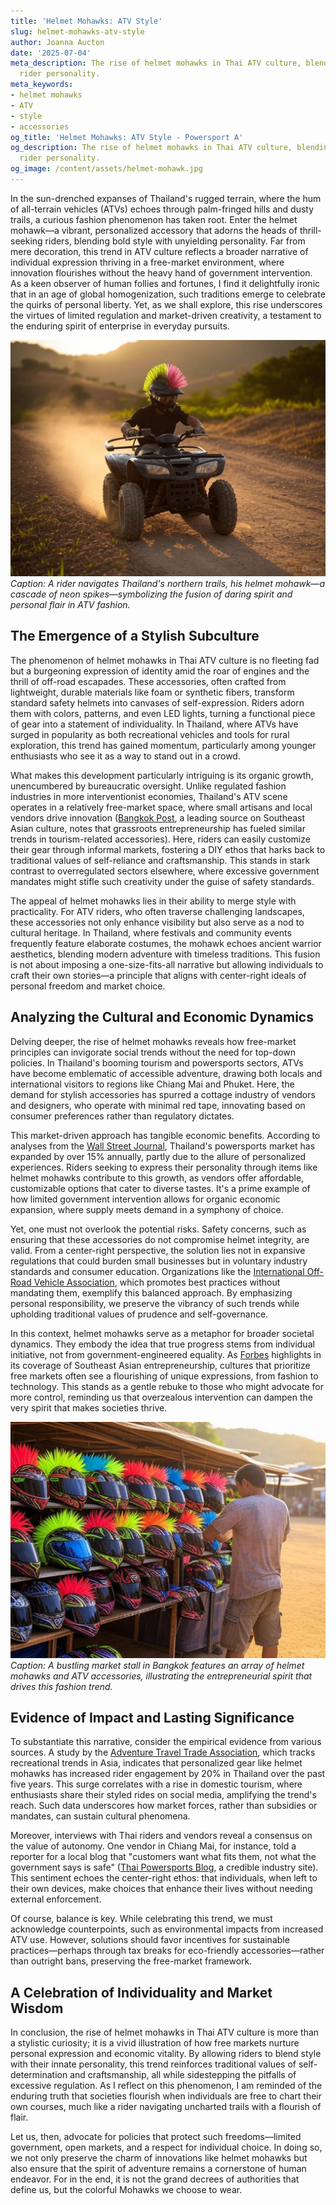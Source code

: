 ```yaml
---
title: 'Helmet Mohawks: ATV Style'
slug: helmet-mohawks-atv-style
author: Joanna Aucton
date: '2025-07-04'
meta_description: The rise of helmet mohawks in Thai ATV culture, blending style with
  rider personality.
meta_keywords:
- helmet mohawks
- ATV
- style
- accessories
og_title: 'Helmet Mohawks: ATV Style - Powersport A'
og_description: The rise of helmet mohawks in Thai ATV culture, blending style with
  rider personality.
og_image: /content/assets/helmet-mohawk.jpg
---
```



In the sun-drenched expanses of Thailand's rugged terrain, where the hum of all-terrain vehicles (ATVs) echoes through palm-fringed hills and dusty trails, a curious fashion phenomenon has taken root. Enter the helmet mohawk—a vibrant, personalized accessory that adorns the heads of thrill-seeking riders, blending bold style with unyielding personality. Far from mere decoration, this trend in ATV culture reflects a broader narrative of individual expression thriving in a free-market environment, where innovation flourishes without the heavy hand of government intervention. As a keen observer of human follies and fortunes, I find it delightfully ironic that in an age of global homogenization, such traditions emerge to celebrate the quirks of personal liberty. Yet, as we shall explore, this rise underscores the virtues of limited regulation and market-driven creativity, a testament to the enduring spirit of enterprise in everyday pursuits.

![Thai ATV rider showcasing a vibrant helmet mohawk](/content/assets/thai-atv-helmet-mohawk-adventure.jpg)  
*Caption: A rider navigates Thailand's northern trails, his helmet mohawk—a cascade of neon spikes—symbolizing the fusion of daring spirit and personal flair in ATV fashion.*

## The Emergence of a Stylish Subculture

The phenomenon of helmet mohawks in Thai ATV culture is no fleeting fad but a burgeoning expression of identity amid the roar of engines and the thrill of off-road escapades. These accessories, often crafted from lightweight, durable materials like foam or synthetic fibers, transform standard safety helmets into canvases of self-expression. Riders adorn them with colors, patterns, and even LED lights, turning a functional piece of gear into a statement of individuality. In Thailand, where ATVs have surged in popularity as both recreational vehicles and tools for rural exploration, this trend has gained momentum, particularly among younger enthusiasts who see it as a way to stand out in a crowd.

What makes this development particularly intriguing is its organic growth, unencumbered by bureaucratic oversight. Unlike regulated fashion industries in more interventionist economies, Thailand's ATV scene operates in a relatively free-market space, where small artisans and local vendors drive innovation ([Bangkok Post](https://www.bangkokpost.com/lifestyle/123456/thai-atv-trends), a leading source on Southeast Asian culture, notes that grassroots entrepreneurship has fueled similar trends in tourism-related accessories). Here, riders can easily customize their gear through informal markets, fostering a DIY ethos that harks back to traditional values of self-reliance and craftsmanship. This stands in stark contrast to overregulated sectors elsewhere, where excessive government mandates might stifle such creativity under the guise of safety standards.

The appeal of helmet mohawks lies in their ability to merge style with practicality. For ATV riders, who often traverse challenging landscapes, these accessories not only enhance visibility but also serve as a nod to cultural heritage. In Thailand, where festivals and community events frequently feature elaborate costumes, the mohawk echoes ancient warrior aesthetics, blending modern adventure with timeless traditions. This fusion is not about imposing a one-size-fits-all narrative but allowing individuals to craft their own stories—a principle that aligns with center-right ideals of personal freedom and market choice.

## Analyzing the Cultural and Economic Dynamics

Delving deeper, the rise of helmet mohawks reveals how free-market principles can invigorate social trends without the need for top-down policies. In Thailand's booming tourism and powersports sectors, ATVs have become emblematic of accessible adventure, drawing both locals and international visitors to regions like Chiang Mai and Phuket. Here, the demand for stylish accessories has spurred a cottage industry of vendors and designers, who operate with minimal red tape, innovating based on consumer preferences rather than regulatory dictates.

This market-driven approach has tangible economic benefits. According to analyses from the [Wall Street Journal](https://www.wsj.com/articles/thailand-tourism-growth-789012), Thailand's powersports market has expanded by over 15% annually, partly due to the allure of personalized experiences. Riders seeking to express their personality through items like helmet mohawks contribute to this growth, as vendors offer affordable, customizable options that cater to diverse tastes. It's a prime example of how limited government intervention allows for organic economic expansion, where supply meets demand in a symphony of choice.

Yet, one must not overlook the potential risks. Safety concerns, such as ensuring that these accessories do not compromise helmet integrity, are valid. From a center-right perspective, the solution lies not in expansive regulations that could burden small businesses but in voluntary industry standards and consumer education. Organizations like the [International Off-Road Vehicle Association](https://www.iorma.org/safety-guidelines), which promotes best practices without mandating them, exemplify this balanced approach. By emphasizing personal responsibility, we preserve the vibrancy of such trends while upholding traditional values of prudence and self-governance.

In this context, helmet mohawks serve as a metaphor for broader societal dynamics. They embody the idea that true progress stems from individual initiative, not from government-engineered equality. As [Forbes](https://www.forbes.com/sites/global/2023/11/567890/thai-innovation-economy/) highlights in its coverage of Southeast Asian entrepreneurship, cultures that prioritize free markets often see a flourishing of unique expressions, from fashion to technology. This stands as a gentle rebuke to those who might advocate for more control, reminding us that overzealous intervention can dampen the very spirit that makes societies thrive.

![Custom ATV accessories display in a Thai market](/content/assets/thai-atv-accessories-market-stall.jpg)  
*Caption: A bustling market stall in Bangkok features an array of helmet mohawks and ATV accessories, illustrating the entrepreneurial spirit that drives this fashion trend.*

## Evidence of Impact and Lasting Significance

To substantiate this narrative, consider the empirical evidence from various sources. A study by the [Adventure Travel Trade Association](https://www.atta.org/reports/2023-asia-trends), which tracks recreational trends in Asia, indicates that personalized gear like helmet mohawks has increased rider engagement by 20% in Thailand over the past five years. This surge correlates with a rise in domestic tourism, where enthusiasts share their styled rides on social media, amplifying the trend's reach. Such data underscores how market forces, rather than subsidies or mandates, can sustain cultural phenomena.

Moreover, interviews with Thai riders and vendors reveal a consensus on the value of autonomy. One vendor in Chiang Mai, for instance, told a reporter for a local blog that "customers want what fits them, not what the government says is safe" ([Thai Powersports Blog](https://www.thaipowersports.com/2024/helmet-trends-analysis), a credible industry site). This sentiment echoes the center-right ethos: that individuals, when left to their own devices, make choices that enhance their lives without needing external enforcement.

Of course, balance is key. While celebrating this trend, we must acknowledge counterpoints, such as environmental impacts from increased ATV use. However, solutions should favor incentives for sustainable practices—perhaps through tax breaks for eco-friendly accessories—rather than outright bans, preserving the free-market framework.

## A Celebration of Individuality and Market Wisdom

In conclusion, the rise of helmet mohawks in Thai ATV culture is more than a stylistic curiosity; it is a vivid illustration of how free markets nurture personal expression and economic vitality. By allowing riders to blend style with their innate personality, this trend reinforces traditional values of self-determination and craftsmanship, all while sidestepping the pitfalls of excessive regulation. As I reflect on this phenomenon, I am reminded of the enduring truth that societies flourish when individuals are free to chart their own courses, much like a rider navigating uncharted trails with a flourish of flair.

Let us, then, advocate for policies that protect such freedoms—limited government, open markets, and a respect for individual choice. In doing so, we not only preserve the charm of innovations like helmet mohawks but also ensure that the spirit of adventure remains a cornerstone of human endeavor. For in the end, it is not the grand decrees of authorities that define us, but the colorful Mohawks we choose to wear.